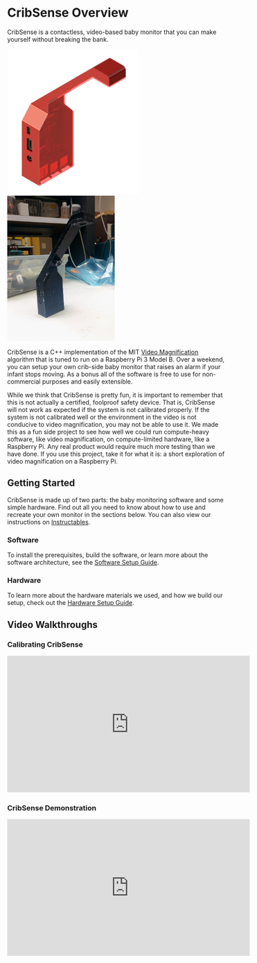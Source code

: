 # CribSense Overview

CribSense is a contactless, video-based baby monitor that you can make yourself without breaking the bank.

<a href="img/render-2.jpg">
  <img src="img/render-2.jpg" alt="render" width=303>
</a>
<a href="img/complete-standing.jpg">
  <img src="img/complete-standing.jpg" alt="render" width=248>
</a>

CribSense is a C++ implementation of the MIT [Video Magnification](http://people.csail.mit.edu/mrub/vidmag/) algorithm that is tuned to run on a Raspberry Pi 3 Model B. Over a weekend, you can setup your own crib-side baby monitor that raises an alarm if your infant stops moving. As a bonus all of the software is free to use for non-commercial purposes and easily extensible.

While we think that CribSense is pretty fun, it is important to remember that this is not actually a certified, foolproof safety device. That is, CribSense will not work as expected if the system is not calibrated properly. If the system is not calibrated well or the environment in the video is not conducive to video magnification, you may not be able to use it. We made this as a fun side project to see how well we could run compute-heavy software, like video magnification, on compute-limited hardware, like a Raspberry Pi. Any real product would require much more testing than we have done. If you use this project, take it for what it is: a short exploration of video magnification on a Raspberry Pi.

## Getting Started

CribSense is made up of two parts: the baby monitoring software and some simple hardware. Find out all you need to know about how to use and recreate your own monitor in the sections below. You can also view our instructions on [Instructables](http://www.instructables.com/id/CribSense-a-Contactless-Video-based-Baby-Monitor/).

### Software

To install the prerequisites, build the software, or learn more about the software architecture, see the [Software Setup Guide](setup/sw-setup.md).

### Hardware

To learn more about the hardware materials we used, and how we build our setup, check out the [Hardware Setup Guide](setup/hw-setup.md).

## Video Walkthroughs

### Calibrating CribSense

<iframe width="560" height="315" src="https://www.youtube.com/embed/zSiRmgIE3pY?rel=0" frameborder="0" allowfullscreen></iframe>


### CribSense Demonstration

<iframe width="560" height="315" src="https://www.youtube.com/embed/zvy1fXIjGgA?rel=0" frameborder="0" allowfullscreen></iframe>
